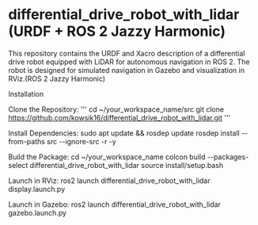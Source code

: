 # differential_drive_robot_with_lidar (URDF + ROS 2 Jazzy Harmonic)
This repository contains the URDF and Xacro description of a differential drive robot equipped with LiDAR for autonomous navigation in ROS 2. The robot is designed for simulated navigation in Gazebo and visualization in RViz.(ROS 2 Jazzy Harmonic)

Installation

Clone the Repository:
'''
cd ~/your_workspace_name/src
git clone https://github.com/kowsik16/differential_drive_robot_with_lidar.git '''

Install Dependencies:
sudo apt update && rosdep update
rosdep install --from-paths src --ignore-src -r -y

Build the Package:
cd ~/your_workspace_name
colcon build --packages-select differential_drive_robot_with_lidar
source install/setup.bash

Launch in RViz:
ros2 launch differential_drive_robot_with_lidar display.launch.py

Launch in Gazebo:
ros2 launch differential_drive_robot_with_lidar gazebo.launch.py
